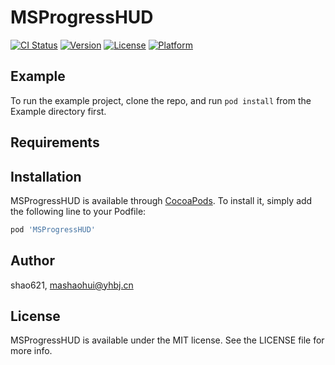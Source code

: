# MSProgressHUD

[![CI Status](https://img.shields.io/travis/shao621/MSProgressHUD.svg?style=flat)](https://travis-ci.org/shao621/MSProgressHUD)
[![Version](https://img.shields.io/cocoapods/v/MSProgressHUD.svg?style=flat)](https://cocoapods.org/pods/MSProgressHUD)
[![License](https://img.shields.io/cocoapods/l/MSProgressHUD.svg?style=flat)](https://cocoapods.org/pods/MSProgressHUD)
[![Platform](https://img.shields.io/cocoapods/p/MSProgressHUD.svg?style=flat)](https://cocoapods.org/pods/MSProgressHUD)

## Example

To run the example project, clone the repo, and run `pod install` from the Example directory first.

## Requirements

## Installation

MSProgressHUD is available through [CocoaPods](https://cocoapods.org). To install
it, simply add the following line to your Podfile:

```ruby
pod 'MSProgressHUD'
```

## Author

shao621, mashaohui@yhbj.cn

## License

MSProgressHUD is available under the MIT license. See the LICENSE file for more info.
